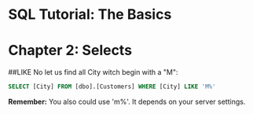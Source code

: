 # SQL Tutorial: The Basics
# Chapter 2: Selects




##LIKE
No let us find all City witch begin with a "M":
```sql
SELECT [City] FROM [dbo].[Customers] WHERE [City] LIKE 'M%'
```
**Remember:** You also could use 'm%'. It depends on your server settings.


